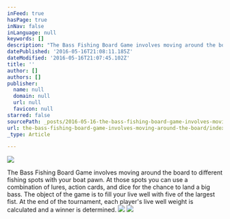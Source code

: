 ```yaml
---
inFeed: true
hasPage: true
inNav: false
inLanguage: null
keywords: []
description: "The Bass Fishing Board Game involves moving around the board to different fishing spots with your boat pawn. At those spots you can use a combination of lures, action cards, and dice for the chance to land a big bass. The object of the game is to fill your live well with five of the largest fist. At the end of the tournament, each player's live well weight is calculated and a winner is determined."
datePublished: '2016-05-16T21:08:11.185Z'
dateModified: '2016-05-16T21:07:45.102Z'
title: ''
author: []
authors: []
publisher:
  name: null
  domain: null
  url: null
  favicon: null
starred: false
sourcePath: _posts/2016-05-16-the-bass-fishing-board-game-involves-moving-around-the-board.md
url: the-bass-fishing-board-game-involves-moving-around-the-board/index.html
_type: Article

---
```

![](https://the-grid-user-content.s3-us-west-2.amazonaws.com/cefd6615-39af-42a1-8299-df0684f66b58.jpg)

The Bass Fishing Board Game involves moving around the board to different fishing spots with your boat pawn. At those spots you can use a combination of lures, action cards, and dice for the chance to land a big bass. The object of the game is to fill your live well with five of the largest fist. At the end of the tournament, each player's live well weight is calculated and a winner is determined.
![](https://the-grid-user-content.s3-us-west-2.amazonaws.com/4641fc34-39b3-4448-aafd-38e0f1480dc9.jpg)
![](https://the-grid-user-content.s3-us-west-2.amazonaws.com/696f4974-170e-4533-8c4e-11ed745cc54f.jpg)